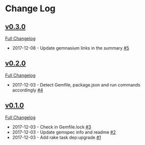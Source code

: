 # Change Log
## [v0.3.0](https://github.com/blacktangent/dep_upgrade/tree/v0.3.0)

[Full Changelog](https://github.com/blacktangent/dep_upgrade/compare/v0.2.0...v0.3.0)
*  2017-12-08 - Update gemnasium links in the summary  [#5](https://github.com/blacktangent/dep_upgrade/pull/5)

## [v0.2.0](https://github.com/blacktangent/dep_upgrade/tree/v0.2.0)

[Full Changelog](https://github.com/blacktangent/dep_upgrade/compare/v0.1.0...v0.2.0)
*  2017-12-03 - Detect Gemfile, package.json and run commands accordingly  [#4](https://github.com/blacktangent/dep_upgrade/pull/4)

## [v0.1.0](https://github.com/blacktangent/dep_upgrade/tree/v0.1.0)

[Full Changelog](https://github.com/blacktangent/dep_upgrade/compare/b8ca43cbe...v0.1.0)
*  2017-12-03 - Check in Gemfile.lock  [#3](https://github.com/blacktangent/dep_upgrade/pull/3)
*  2017-12-03 - Update gemspec info and readme  [#2](https://github.com/blacktangent/dep_upgrade/pull/2)
*  2017-12-03 - Add rake task dep:upgrade  [#1](https://github.com/blacktangent/dep_upgrade/pull/1)

